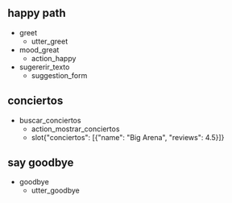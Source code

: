 ## happy path
* greet
  - utter_greet
* mood_great
  - action_happy
* sugererir_texto
  - suggestion_form

## conciertos
* buscar_conciertos
  - action_mostrar_conciertos
  - slot{"conciertos": [{"name": "Big Arena", "reviews": 4.5}]}
## say goodbye
* goodbye
  - utter_goodbye


